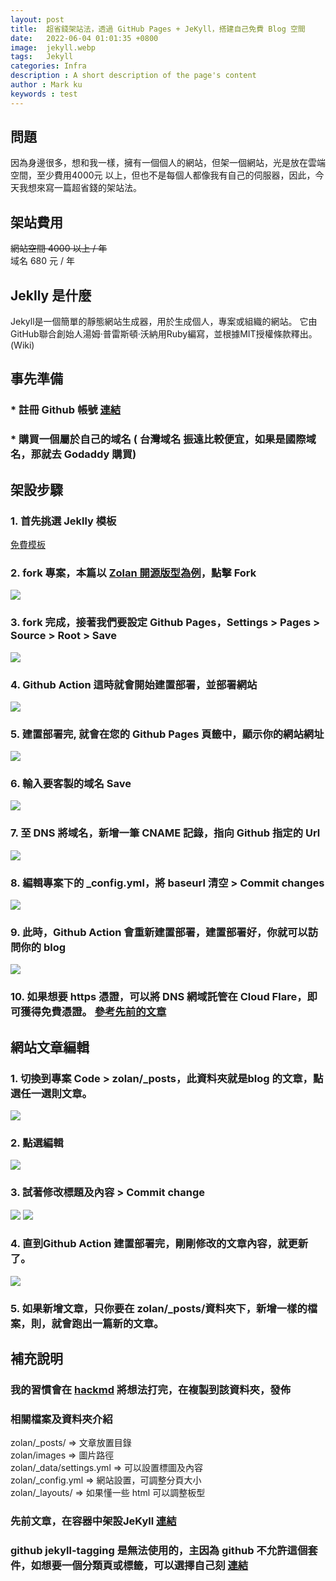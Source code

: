 ```yaml
---
layout: post
title:  超省錢架站法，透過 GitHub Pages + JeKyll，搭建自己免費 Blog 空間
date:   2022-06-04 01:01:35 +0800
image:  jekyll.webp
tags:   Jekyll
categories: Infra
description : A short description of the page's content
author : Mark ku
keywords : test
---
```

## 問題
因為身邊很多，想和我一樣，擁有一個個人的網站，但架一個網站，光是放在雲端空間，至少費用4000元 以上，但也不是每個人都像我有自己的伺服器，因此，今天我想來寫一篇超省錢的架站法。

## 架站費用
~~網站空間 4000 以上 / 年~~  
域名  680 元 / 年
## Jeklly 是什麼 
Jekyll是一個簡單的靜態網站生成器，用於生成個人，專案或組織的網站。 它由GitHub聯合創始人湯姆·普雷斯頓·沃納用Ruby編寫，並根據MIT授權條款釋出。 (Wiki)

## 事先準備
### * 註冊 Github 帳號 [連結](https://github.com/)
### * 購買一個屬於自己的域名 ( 台灣域名 振遠比較便宜，如果是國際域名，那就去 Godaddy 購買)

## 架設步驟
### 1. 首先挑選 Jeklly 模板
[免費模板](http://jekyllthemes.org/)  

### 2. fork 專案，本篇以 [Zolan 開源版型為例](https://github.com/artemsheludko/zolan)，點擊 Fork
![](https://i.imgur.com/ky411PL.png)

### 3. fork 完成，接著我們要設定 Github Pages，Settings > Pages > Source > Root > Save
![](https://i.imgur.com/AUcLezJ.png)

### 4. Github Action 這時就會開始建置部署，並部署網站
![](https://i.imgur.com/b4QB0r1.png)

### 5. 建置部署完, 就會在您的 Github Pages 頁籤中，顯示你的網站網址
![](https://i.imgur.com/GaLkQnI.png)

### 6. 輸入要客製的域名 Save
![](https://i.imgur.com/CTzYhPb.png)

### 7. 至 DNS 將域名，新增一筆 CNAME 記錄，指向 Github 指定的 Url
![](https://i.imgur.com/vjYI98c.png)

### 8. 編輯專案下的 _config.yml，將 baseurl 清空 > Commit changes
![](https://i.imgur.com/3jOMt4l.png)

### 9. 此時，Github Action 會重新建置部署，建置部署好，你就可以訪問你的 blog 
![](https://i.imgur.com/NJtReZL.png)
### 10. 如果想要 https 憑證，可以將 DNS 網域託管在 Cloud Flare，即可獲得免費憑證。 [參考先前的文章](https://blog.markkulab.net/2021/10/27/clould-flare-cdn/)

## 網站文章編輯
### 1. 切換到專案 Code >  zolan/_posts，此資料夾就是blog 的文章，點選任一選則文章。
![](https://i.imgur.com/A6dAj0i.png)
### 2. 點選編輯
![](https://i.imgur.com/9e8x5nW.png)

### 3. 試著修改標題及內容 > Commit change
![](https://i.imgur.com/ayFRoWo.png)
![](https://i.imgur.com/GBXx63t.png)

### 4. 直到Github Action 建置部署完，剛剛修改的文章內容，就更新了。
![](https://i.imgur.com/SwKXUxO.png)

### 5. 如果新增文章，只你要在 zolan/_posts/資料夾下，新增一樣的檔案，則，就會跑出一篇新的文章。

## 補充說明
### 我的習慣會在 [hackmd](https://hackmd.io/) 將想法打完，在複製到該資料夾，發佈
### 相關檔案及資料夾介紹
zolan/_posts/ => 文章放置目錄  
zolan/images => 圖片路徑  
zolan/_data/settings.yml => 可以設置標圖及內容  
zolan/_config.yml => 網站設置，可調整分頁大小  
zolan/_layouts/ => 如果懂一些 html 可以調整板型  
### 先前文章，在容器中架設JeKyll [連結](https://blog.markkulab.net/2021/04/14/Jekyll-Markdown-Blog/)

### github jekyll-tagging 是無法使用的，主因為 github 不允許這個套件，如想要一個分類頁或標籤，可以選擇自己刻 [連結](http://bunchpost.site/jekyll/2018/07/08/step-jekyll-category-in-3teps.html?fbclid=IwAR304KV4xHSYgFP2AISx_Jj-JOv6QTsRIqygYqGBBOooWN9_NI-pAcdtjIg#%E5%88%9B%E5%BB%BA%E4%B8%80%E4%B8%AA%E5%88%86%E7%B1%BB%E9%A1%B5%E9%9D%A2)